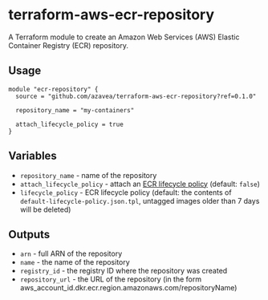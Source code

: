 # terraform-aws-ecr-repository
A Terraform module to create an Amazon Web Services (AWS) Elastic Container Registry (ECR) repository.

## Usage

```hcl
module "ecr-repository" {
  source = "github.com/azavea/terraform-aws-ecr-repository?ref=0.1.0"

  repository_name = "my-containers"
  
  attach_lifecycle_policy = true
}
```


## Variables

- `repository_name` - name of the repository
- `attach_lifecycle_policy` - attach an [ECR lifecycle policy](https://docs.aws.amazon.com/AmazonECR/latest/userguide/LifecyclePolicies.html) (default: `false`)
- `lifecycle_policy` - ECR lifecycle policy (default: the contents of `default-lifecycle-policy.json.tpl`, untagged images older than 7 days will be deleted)

## Outputs

- `arn` - full ARN of the repository
- `name` - the name of the repository
- `registry_id` - the registry ID where the repository was created
- `repository_url` - the URL of the repository (in the form aws_account_id.dkr.ecr.region.amazonaws.com/repositoryName)